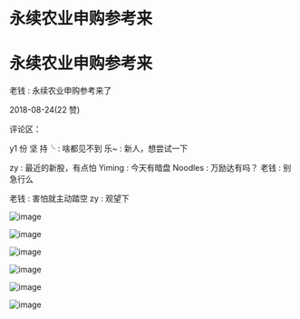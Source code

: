 # 永续农业申购参考来

# 永续农业申购参考来

老钱 : 永续农业申购参考来了

2018-08-24(22 赞)

评论区：

y1 份 坚 持╰ : 啥都见不到 乐~ : 新人，想尝试一下

zy : 最近的新股，有点怕 Yiming : 今天有暗盘 Noodles : 万励达有吗？ 老钱 : 别急行么

老钱 : 害怕就主动踏空 zy : 观望下

![image](img/Image_487.png)

![image](img/Image_488.png)

![image](img/Image_489.png)

![image](img/Image_490.png)

![image](img/Image_491.png)

![image](img/Image_492.png)